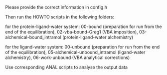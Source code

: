 Please provide the correct information in config.h

Then run the HOWTO scripts in the following folders:

for the protein-ligand-water system: 00-bound (preparation for run from the end of the equilibration), 02-vba-bound-Greg1 (VBA imposition), 03-alchemical-bound_intramol (protein-ligand-water alchemistry)

for the ligand-water system: 00-unbound (preparation for run from the end of the equilibration), 05-alchemical-unbound_intramol (ligand-water alchemistry), 06-work-unbound (VBA analytical corrections)     

Use corresponding ANAL scripts to analyse the output data 
